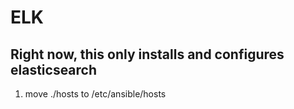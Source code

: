 # ELK 

## Right now, this only installs and configures elasticsearch

  1. move ./hosts to /etc/ansible/hosts 
